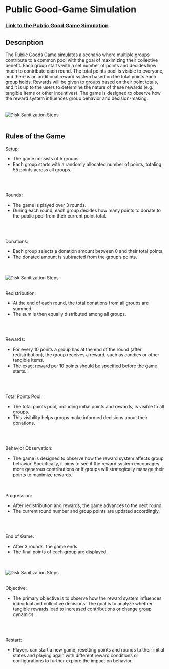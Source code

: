 <h1>Public Good-Game Simulation</h1>

 ### [Link to the Public Good Game Simulation](https://codepen.io/Jing-Manalo/pen/LYojBLO?authuser=4)

<h2>Description</h2>
The Public Goods Game simulates a scenario where multiple groups contribute to a common pool with the goal of maximizing their collective benefit. Each group starts with a set number of points and decides how much to contribute each round. The total points pool is visible to everyone, and there is an additional reward system based on the total points each group holds. Rewards will be given to groups based on their point totals, and it is up to the users to determine the nature of these rewards (e.g., tangible items or other incentives). The game is designed to observe how the reward system influences group behavior and decision-making.

<br />
<br />
<br />
<img src="https://imgur.com/5EGxf7h.png" alt="Disk Sanitization Steps"/>
<br />
<br/>

<h2>Rules of the Game</h2>

Setup:

- The game consists of 5 groups.
- Each group starts with a randomly allocated number of points, totaling 55 points across all groups.
<br />
<br />

Rounds:

- The game is played over 3 rounds.
- During each round, each group decides how many points to donate to the public pool from their current point total.
<br />
<br />

Donations:

- Each group selects a donation amount between 0 and their total points.
- The donated amount is subtracted from the group’s points.
<br />
<br />
<img src="https://imgur.com/7PrbvEH.png" alt="Disk Sanitization Steps"/>
<br />
<br/>

Redistribution:

- At the end of each round, the total donations from all groups are summed.
- The sum is then equally distributed among all groups.
<br />
<br />

Rewards:

- For every 10 points a group has at the end of the round (after redistribution), the group receives a reward, such as candies or other tangible items.
- The exact reward per 10 points should be specified before the game starts.
<br />
<br />

Total Points Pool:

- The total points pool, including initial points and rewards, is visible to all groups.
- This visibility helps groups make informed decisions about their donations.
<br />
<br />

Behavior Observation:

- The game is designed to observe how the reward system affects group behavior. Specifically, it aims to see if the reward system encourages more generous contributions or if groups will strategically manage their points to maximize rewards.
<br />
<br />
Progression:

- After redistribution and rewards, the game advances to the next round.
- The current round number and group points are updated accordingly.
<br />
<br />

End of Game:

- After 3 rounds, the game ends.
- The final points of each group are displayed.
<br />
<br />
<img src="https://imgur.com/A7UFl7U.png" alt="Disk Sanitization Steps"/>
<br />
<br/>


Objective:

- The primary objective is to observe how the reward system influences individual and collective decisions. The goal is to analyze whether tangible rewards lead to increased contributions or change group dynamics.
<br />
<br />

Restart:

- Players can start a new game, resetting points and rounds to their initial states and playing again with different reward conditions or configurations to further explore the impact on behavior.
<br />
<br />






<!--
 ```diff
- text in red
+ text in green
! text in orange
# text in gray
@@ text in purple (and bold)@@
```
--!>
